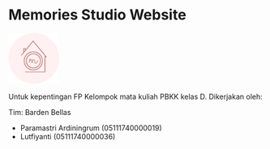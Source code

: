 # Memories Studio Website

<img src="https://github.com/paramastri/memories/blob/master/public/assets/img/logo/logogo.png"  width="100" height="100" />

Untuk kepentingan FP Kelompok mata kuliah PBKK kelas D. Dikerjakan oleh:

Tim: Barden Bellas
* Paramastri Ardiningrum (05111740000019)
* Lutfiyanti (05111740000036)
